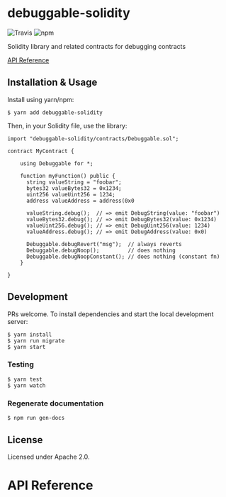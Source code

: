 # debuggable-solidity

![Travis](https://img.shields.io/travis/kern/debuggable-solidity.svg) 
![npm](https://img.shields.io/npm/v/debuggable-solidity.svg)

Solidity library and related contracts for debugging contracts

[API Reference](#api-reference)

## Installation &amp; Usage

Install using yarn/npm:

    $ yarn add debuggable-solidity

Then, in your Solidity file, use the library:

```solidity
import "debuggable-solidity/contracts/Debuggable.sol";

contract MyContract {

    using Debuggable for *;

    function myFunction() public {
      string valueString = "foobar";
      bytes32 valueBytes32 = 0x1234;
      uint256 valueUint256 = 1234;
      address valueAddress = address(0x0

      valueString.debug();  // => emit DebugString(value: "foobar")
      valueBytes32.debug(); // => emit DebugBytes32(value: 0x1234)
      valueUint256.debug(); // => emit DebugUint256(value: 1234)
      valueAddress.debug(); // => emit DebugAddress(value: 0x0)

      Debuggable.debugRevert("msg");  // always reverts
      Debuggable.debugNoop();         // does nothing
      Debuggable.debugNoopConstant(); // does nothing (constant fn)
    }

}
```

## Development

PRs welcome. To install dependencies and start the local development server:

    $ yarn install
    $ yarn run migrate
    $ yarn start

### Testing

    $ yarn test
    $ yarn watch

### Regenerate documentation

    $ npm run gen-docs

## License

Licensed under Apache 2.0.

# API Reference
